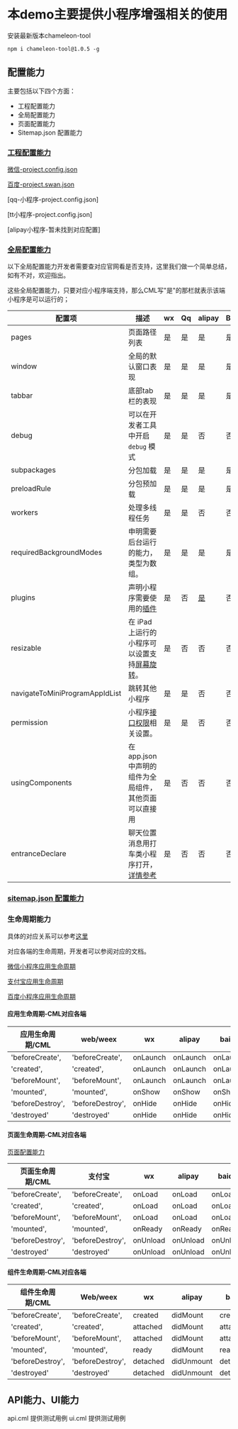 
# 本demo主要提供小程序增强相关的使用

安装最新版本chameleon-tool 

```
npm i chameleon-tool@1.0.5 -g
```

## 配置能力

主要包括以下四个方面：

* 工程配置能力
* 全局配置能力
* 页面配置能力
* Sitemap.json 配置能力

### [工程配置能力](https://developers.weixin.qq.com/miniprogram/dev/devtools/projectconfig.html)

[微信-project.config.json](https://developers.weixin.qq.com/miniprogram/dev/devtools/projectconfig.html)

[百度-project.swan.json](https://smartprogram.baidu.com/docs/develop/devtools/editor_set/)

[qq-小程序-project.config.json]

[tt小程序-project.config.json]

[alipay小程序-暂未找到对应配置]

### [全局配置能力](https://developers.weixin.qq.com/miniprogram/dev/reference/configuration/app.html)

以下全局配置能力开发者需要查对应官网看是否支持，这里我们做一个简单总结，如有不对，欢迎指出。

这些全局配置能力，只要对应小程序端支持，那么CML写"是"的那栏就表示该端小程序是可以运行的；

| 配置项                         | 描述                                                         | wx   | Qq   | alipay                                                     | Baidu | Tt   | CML  |
| ------------------------------ | ------------------------------------------------------------ | ---- | ---- | ---------------------------------------------------------- | ----- | ---- | ---- |
| pages                          | 页面路径列表                                                 | 是   | 是   | 是                                                         | 是    | 是   | 是   |
| window                         | 全局的默认窗口表现                                           | 是   | 是   | 是                                                         | 是    | 是   | 是   |
| tabbar                         | 底部tab栏的表现                                              | 是   | 是   | 是                                                         | 是    | 是   | 是   |
| debug                          | 可以在开发者工具中开启 `debug` 模式                          | 是   | 是   | 否                                                         | 否    | 否   | 是   |
| subpackages                    | 分包加载                                                     | 是   | 是   | 是                                                         | 是    | 否   | 是   |
| preloadRule                    | 分包预加载                                                   | 是   | 是   | 是                                                         | 是    | 否   | 是   |
| workers                        | 处理多线程任务                                               | 是   | 是   | 否                                                         | 否    | 否   | 是   |
| requiredBackgroundModes        | 申明需要后台运行的能力，类型为数组。                         | 是   | 是   | 是                                                         | 是    | 否   | 是   |
| plugins                        | 声明小程序需要使用的[插件](https://developers.weixin.qq.com/miniprogram/dev/framework/plugin/using.html) | 是   | 否   | [是](https://opendocs.alipay.com/mini/plugin/plugin-usage) | 否    | 否   |      |
| resizable                      | 在 iPad 上运行的小程序可以设置支持[屏幕旋转](https://developers.weixin.qq.com/miniprogram/dev/framework/view/resizable.html)。 | 是   | 否   | 否                                                         | 否    | 否   |      |
| navigateToMiniProgramAppIdList | 跳转其他小程序                                               | 是   | 是   | 否                                                         | 否    | 是   |      |
| permission                     | 小程序[接口权限](https://developers.weixin.qq.com/miniprogram/dev/framework/open-ability/authorize.html)相关设置。 | 是   | 是   | 否                                                         | 否    | 是   | 是   |
| usingComponents                | 在app.json中声明的组件为全局组件，其他页面可以直接用         | 是   | 否   | 否                                                         | 否    | 否   |      |
| entranceDeclare                | 聊天位置消息用打车类小程序打开，[详情参考](https://developers.weixin.qq.com/miniprogram/dev/framework/open-ability/location-message.html) | 是   | 否   | 否                                                         | 否    | 否   |      |

### 

### [sitemap.json 配置能力](https://developers.weixin.qq.com/miniprogram/dev/reference/configuration/sitemap.html)

### 生命周期能力

具体的对应关系可以参考[这里](https://github.com/chameleon-team/chameleon-runtime/blob/master/src/platform/common/util/lifecycle.js)

对应各端的生命周期，开发者可以参阅对应的文档。

[微信小程序应用生命周期](https://developers.weixin.qq.com/miniprogram/dev/reference/api/App.html)

[支付宝应用生命周期](https://opendocs.alipay.com/mini/framework/app-detail)

[百度小程序应用生命周期](https://smartprogram.baidu.com/docs/develop/tutorial/processjs/)

#### 应用生命周期-CML对应各端

| 应用生命周期/CML | web/weex         | wx       | alipay   | baidu    | Qq       |
| ---------------- | ---------------- | -------- | -------- | -------- | -------- |
| 'beforeCreate',  | 'beforeCreate',  | onLaunch | onLaunch | onLaunch | onLaunch |
| 'created',       | 'created',       | onLaunch | onLaunch | onLaunch | onLaunch |
| 'beforeMount',   | 'beforeMount',   | onLaunch | onLaunch | onLaunch | onLaunch |
| 'mounted',       | 'mounted',       | onShow   | onShow   | onShow   | onShow   |
| 'beforeDestroy', | 'beforeDestroy', | onHide   | onHide   | onHide   | onHide   |
| 'destroyed'      | 'destroyed'      | onHide   | onHide   | onHide   | onHide   |



#### 页面生命周期-CML对应各端

[页面配置能力](https://developers.weixin.qq.com/miniprogram/dev/reference/configuration/page.html)

| 页面生命周期/CML | 支付宝           | wx       | alipay   | baidu    | Qq       |
| ---------------- | ---------------- | -------- | -------- | -------- | -------- |
| 'beforeCreate',  | 'beforeCreate',  | onLoad   | onLoad   | onLoad   | onLoad   |
| 'created',       | 'created',       | onLoad   | onLoad   | onLoad   | onLoad   |
| 'beforeMount',   | 'beforeMount',   | onLoad   | onLoad   | onLoad   | onLoad   |
| 'mounted',       | 'mounted',       | onReady  | onReady  | onReady  | onReady  |
| 'beforeDestroy', | 'beforeDestroy', | onUnload | onUnload | onUnload | onUnload |
| 'destroyed'      | 'destroyed'      | onUnload | onUnload | onUnload | onUnload |

#### 组件生命周期-CML对应各端

| 组件生命周期/CML | Web/weex         | wx       | alipay     | baidu    | Qq       |
| ---------------- | ---------------- | -------- | ---------- | -------- | -------- |
| 'beforeCreate',  | 'beforeCreate',  | created  | didMount   | created  | created  |
| 'created',       | 'created',       | attached | didMount   | attached | attached |
| 'beforeMount',   | 'beforeMount',   | attached | didMount   | attached | attached |
| 'mounted',       | 'mounted',       | ready    | didMount   | ready    | ready    |
| 'beforeDestroy', | 'beforeDestroy', | detached | didUnmount | detached | detached |
| 'destroyed'      | 'destroyed'      | detached | didUnmount | detached | detached |



## API能力、UI能力

api.cml 提供测试用例
ui.cml 提供测试用例


